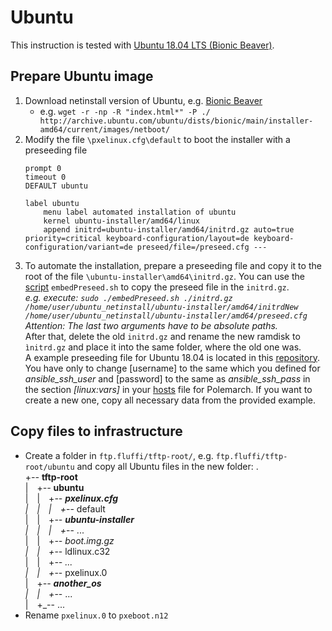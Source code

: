 <!---
Copyright 2017-2019 Siemens AG

Permission is hereby granted, free of charge, to any person obtaining a copy of this software and associated documentation files (the "Software"), to deal in the Software without restriction, including without limitation the rights to use, copy, modify, merge, publish, distribute, sublicense, and/or sell copies of the Software, and to permit persons to whom the Software is furnished to do so, subject to the following conditions:

The above copyright notice and this permission notice shall be included in all copies or substantial portions of the Software.

THE SOFTWARE IS PROVIDED "AS IS", WITHOUT WARRANTY OF ANY KIND, EXPRESS OR IMPLIED, INCLUDING BUT NOT LIMITED TO THE WARRANTIES OF MERCHANTABILITY, FITNESS FOR A PARTICULAR PURPOSE AND NONINFRINGEMENT. IN NO EVENT SHALL THE AUTHORS OR COPYRIGHT HOLDERS BE LIABLE FOR ANY CLAIM, DAMAGES OR OTHER LIABILITY, WHETHER IN AN ACTION OF CONTRACT, TORT OR OTHERWISE, ARISING FROM, OUT OF OR IN CONNECTION WITH THE SOFTWARE OR THE USE OR OTHER DEALINGS IN THE SOFTWARE.

Author(s): Pascal Eckmann
-->

# Ubuntu

This instruction is tested with [Ubuntu 18.04 LTS (Bionic Beaver)](http://archive.ubuntu.com/ubuntu/dists/bionic/main/installer-amd64/current/images/netboot/).

## Prepare Ubuntu image

1. Download netinstall version of Ubuntu, e.g. [Bionic Beaver](http://archive.ubuntu.com/ubuntu/dists/bionic/main/installer-amd64/current/images/netboot/)
    - e.g. `wget -r -np -R "index.html*" -P ./ http://archive.ubuntu.com/ubuntu/dists/bionic/main/installer-amd64/current/images/netboot/`
2. Modify the file `\pxelinux.cfg\default` to boot the installer with a preseeding file
    ```
    prompt 0
    timeout 0
    DEFAULT ubuntu
    
    label ubuntu
        menu label automated installation of ubuntu
        kernel ubuntu-installer/amd64/linux
        append initrd=ubuntu-installer/amd64/initrd.gz auto=true priority=critical keyboard-configuration/layout=de keyboard-configuration/variant=de preseed/file=/preseed.cfg ---
    ```
3. To automate the installation, prepare a preseeding file and copy it to the root of the file `\ubuntu-installer\amd64\initrd.gz`. You can use the [script](ubuntu/embedPreseed.sh) `embedPreseed.sh` to copy the preseed file in the `initrd.gz`.    
_e.g. execute: `sudo ./embedPreseed.sh ./initrd.gz /home/user/ubuntu_netinstall/ubuntu-installer/amd64/initrdNew /home/user/ubuntu_netinstall/ubuntu-installer/amd64/preseed.cfg`_    
_Attention: The last two arguments have to be absolute paths._    
After that, delete the old `initrd.gz` and rename the new ramdisk to `ìnitrd.gz` and place it into the same folder, where the old one was.    
A example preseeding file for Ubuntu 18.04 is located in this [repository](ubuntu/preseed.cfg). You have only to change [username] to the same which you defined for _ansible_ssh_user_ and [password] to the same as _ansible_ssh_pass_ in the section _[linux:vars]_ in your [hosts](../../srv/fluffi/data/polenext/projects/1/hosts) file for Polemarch. If you want to create a new one, copy all necessary data from the provided example.    

## Copy files to infrastructure
- Create a folder in `ftp.fluffi/tftp-root/`, e.g. `ftp.fluffi/tftp-root/ubuntu` and copy all Ubuntu files in the new folder:
.    
+_--_ __tftp-root__    
|&emsp;+_--_ __ubuntu__    
|&emsp;|&emsp;+_-- __pxelinux.cfg__    
|&emsp;|&emsp;|&emsp;+_-- default    
|&emsp;|&emsp;+_-- __ubuntu-installer__    
|&emsp;|&emsp;|&emsp;+_-- ...    
|&emsp;|&emsp;+_-- boot.img.gz    
|&emsp;|&emsp;+_-- ldlinux.c32    
|&emsp;|&emsp;+_-- ...    
|&emsp;|&emsp;+_-- pxelinux.0    
|&emsp;+_-- __another_os__    
|&emsp;|&emsp;+_-- ...    
|&emsp;+_-- ...    
- Rename `pxelinux.0` to `pxeboot.n12`



